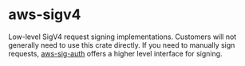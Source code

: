 # aws-sigv4

Low-level SigV4 request signing implementations. Customers will not generally need to use this crate directly. If you
need to manually sign requests, [aws-sig-auth](https://crates.io/crates/aws-sig-auth) offers a higher level interface
for signing.

